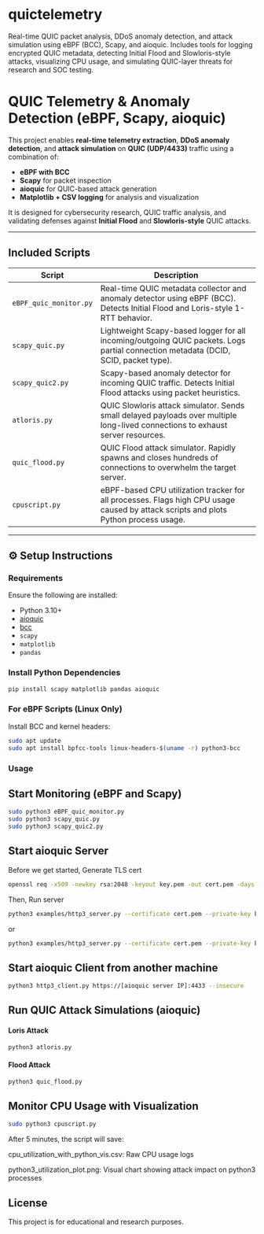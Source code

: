 # quictelemetry
Real-time QUIC packet analysis, DDoS anomaly detection, and attack simulation using eBPF (BCC), Scapy, and aioquic. Includes tools for logging encrypted QUIC metadata, detecting Initial Flood and Slowloris-style attacks, visualizing CPU usage, and simulating QUIC-layer threats for research and SOC testing.
# QUIC Telemetry & Anomaly Detection (eBPF, Scapy, aioquic)

This project enables **real-time telemetry extraction**, **DDoS anomaly detection**, and **attack simulation** on **QUIC (UDP/4433)** traffic using a combination of:

- **eBPF with BCC**  
- **Scapy** for packet inspection  
- **aioquic** for QUIC-based attack generation  
- **Matplotlib + CSV logging** for analysis and visualization  

It is designed for cybersecurity research, QUIC traffic analysis, and validating defenses against **Initial Flood** and **Slowloris-style** QUIC attacks.

---

## Included Scripts

| Script | Description |
|--------|-------------|
| `eBPF_quic_monitor.py` | Real-time QUIC metadata collector and anomaly detector using eBPF (BCC). Detects Initial Flood and Loris-style 1-RTT behavior. |
| `scapy_quic.py` | Lightweight Scapy-based logger for all incoming/outgoing QUIC packets. Logs partial connection metadata (DCID, SCID, packet type). |
| `scapy_quic2.py` | Scapy-based anomaly detector for incoming QUIC traffic. Detects Initial Flood attacks using packet heuristics. |
| `atloris.py` | QUIC Slowloris attack simulator. Sends small delayed payloads over multiple long-lived connections to exhaust server resources. |
| `quic_flood.py` | QUIC Flood attack simulator. Rapidly spawns and closes hundreds of connections to overwhelm the target server. |
| `cpuscript.py` | eBPF-based CPU utilization tracker for all processes. Flags high CPU usage caused by attack scripts and plots Python process usage. |

---

## ⚙️ Setup Instructions

### Requirements

Ensure the following are installed:

- Python 3.10+
- [aioquic](https://github.com/aiortc/aioquic)
- [bcc](https://github.com/iovisor/bcc)
- `scapy`
- `matplotlib`
- `pandas`

### Install Python Dependencies

```bash
pip install scapy matplotlib pandas aioquic
```
###  For eBPF Scripts (Linux Only)
Install BCC and kernel headers:

```bash
sudo apt update
sudo apt install bpfcc-tools linux-headers-$(uname -r) python3-bcc
```

### Usage

## Start Monitoring (eBPF and  Scapy)
``` bash
sudo python3 eBPF_quic_monitor.py
sudo python3 scapy_quic.py
sudo python3 scapy_quic2.py
```

## Start aioquic Server
Before we get started, Generate TLS cert
```bash
openssl req -x509 -newkey rsa:2048 -keyout key.pem -out cert.pem -days 365 -nodes -subj "/CN=localhost"
```
Then, Run server
```bash
python3 examples/http3_server.py --certificate cert.pem --private-key key.pem
```
or
```bash
python3 examples/http3_server.py --certificate cert.pem --private-key key.pem -l all_log/secret.log -q all_log
```

## Start aioquic Client from another machine
```bash
python3 http3_client.py https://[aioquic server IP]:4433 --insecure
```
## Run QUIC Attack Simulations (aioquic)
#### Loris Attack
```bash
python3 atloris.py
```
#### Flood Attack
```bash
python3 quic_flood.py
```

## Monitor CPU Usage with Visualization
```bash
sudo python3 cpuscript.py
```

After 5 minutes, the script will save:

cpu_utilization_with_python_vis.csv: Raw CPU usage logs

python3_utilization_plot.png: Visual chart showing attack impact on python3 processes

## License

This project is for educational and research purposes.


